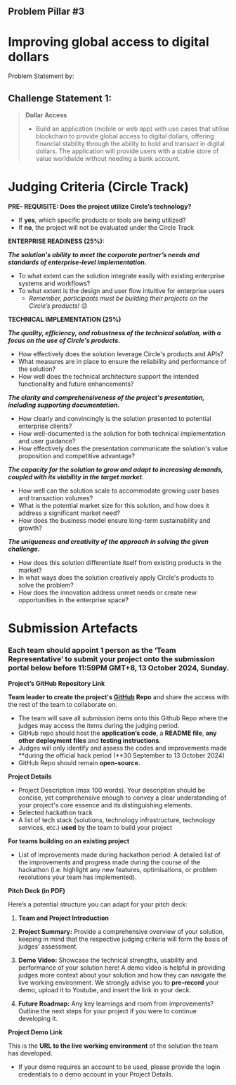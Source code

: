 ## Problem Pillar #3

# **Improving global access to digital dollars**

Problem Statement by:

## Challenge Statement 1:

> **Dollar Access**
> 
> - Build an application (mobile or web app) with use cases that utilise blockchain to provide global access to digital dollars, offering financial stability through the ability to hold and transact in digital dollars. The application will provide users with a stable store of value worldwide without needing a bank account.

# Judging Criteria (Circle Track)

**PRE- REQUISITE: Does the project utilize Circle’s technology?**

- If **yes**, which specific products or tools are being utilized?
- If **no**, the project will not be evaluated under the Circle Track

**ENTERPRISE READINESS (25%):**

***The solution's ability to meet the corporate partner’s needs and standards of enterprise-level implementation.***

- To what extent can the solution integrate easily with existing enterprise systems and workflows?
- To what extent is the design and user flow intuitive for enterprise users
    - *Remember, participants must be building their projects on the Circle’s products!* 😉

**TECHNICAL IMPLEMENTATION (25%)**

***The quality, efficiency, and robustness of the technical solution, with a focus on the use of Circle's products.***

- How effectively does the solution leverage Circle's products and APIs?
- What measures are in place to ensure the reliability and performance of the solution?
- How well does the technical architecture support the intended functionality and future enhancements?

***The clarity and comprehensiveness of the project's presentation, including supporting documentation.***

- How clearly and convincingly is the solution presented to potential enterprise clients?
- How well-documented is the solution for both technical implementation and user guidance?
- How effectively does the presentation communicate the solution's value proposition and competitive advantage?

***The capacity for the solution to grow and adapt to increasing demands, coupled with its viability in the target market.***

- How well can the solution scale to accommodate growing user bases and transaction volumes?
- What is the potential market size for this solution, and how does it address a significant market need?
- How does the business model ensure long-term sustainability and growth?

***The uniqueness and creativity of the approach in solving the given challenge.***

- How does this solution differentiate itself from existing products in the market?
- In what ways does the solution creatively apply Circle's products to solve the problem?
- How does the innovation address unmet needs or create new opportunities in the enterprise space?

# Submission Artefacts

### **Each team should appoint 1 person as the** ‘Team Representative’ **to submit your project onto t**he submission portal below **before 11:59PM GMT+8, 13 October 2024, Sunday.**

**Project’s GitHub Repository Link**

**Team leader to create the project's [GitHub](https://github.com/) Repo** and share the access with the rest of the team to collaborate on. 

- The team will save all submission items onto this Github Repo where the judges may access the items during the judging period.
- GitHub repo should host the **application’s code**, a **README file**, **any other deployment files** and **testing instructions**.
- Judges will only identify and assess the codes and improvements made **during the official hack period (**30 September to 13 October 2024)
- GitHub Repo should remain **open-source.**

**Project Details**

- Project Description (max 100 words). Your description should be concise, yet comprehensive enough to convey a clear understanding of your project's core essence and its distinguishing elements.
- Selected hackathon track
- A list of tech stack (solutions, technology infrastructure, technology services, etc.) **used** by the team to build your project

**For teams building on an existing project**

- List of improvements made during hackathon period: A detailed list of the improvements and progress made during the course of the hackathon (i.e. highlight any new features, optimisations, or problem resolutions your team has implemented).

**Pitch Deck (in PDF)**

Here’s a potential structure you can adapt for your pitch deck:

1. **Team and Project Introduction**

2. **Project Summary:** Provide a comprehensive overview of your solution, keeping in mind that the respective judging criteria will form the basis of judges’ assessment.

3. **Demo Video:** Showcase the technical strengths, usability and performance of your solution here! A demo video is helpful in providing judges more context about your solution and how they can navigate the live working environment. We strongly advise you to **pre-record** your demo, upload it to Youtube, and insert the link in your deck. 

4. **Future Roadmap:** Any key learnings and room from improvements? Outline the next steps for your project if you were to continue developing it.

**Project Demo Link**

This is the **URL to the live working environment** of the solution the team has developed.

- If your demo requires an account to be used, please provide the login credentials to a demo account in your Project Details.
